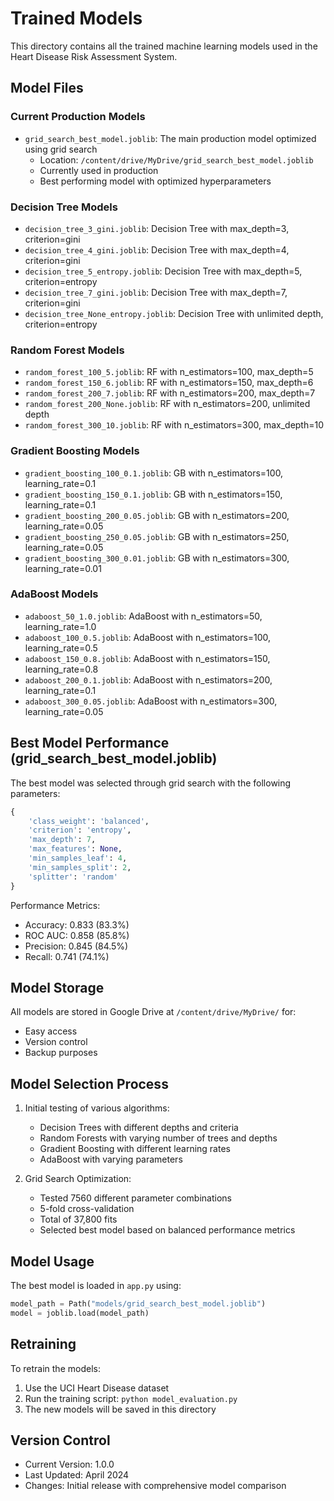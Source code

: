 # Trained Models

This directory contains all the trained machine learning models used in the Heart Disease Risk Assessment System.

## Model Files

### Current Production Models
- `grid_search_best_model.joblib`: The main production model optimized using grid search
  - Location: `/content/drive/MyDrive/grid_search_best_model.joblib`
  - Currently used in production
  - Best performing model with optimized hyperparameters

### Decision Tree Models
- `decision_tree_3_gini.joblib`: Decision Tree with max_depth=3, criterion=gini
- `decision_tree_4_gini.joblib`: Decision Tree with max_depth=4, criterion=gini
- `decision_tree_5_entropy.joblib`: Decision Tree with max_depth=5, criterion=entropy
- `decision_tree_7_gini.joblib`: Decision Tree with max_depth=7, criterion=gini
- `decision_tree_None_entropy.joblib`: Decision Tree with unlimited depth, criterion=entropy

### Random Forest Models
- `random_forest_100_5.joblib`: RF with n_estimators=100, max_depth=5
- `random_forest_150_6.joblib`: RF with n_estimators=150, max_depth=6
- `random_forest_200_7.joblib`: RF with n_estimators=200, max_depth=7
- `random_forest_200_None.joblib`: RF with n_estimators=200, unlimited depth
- `random_forest_300_10.joblib`: RF with n_estimators=300, max_depth=10

### Gradient Boosting Models
- `gradient_boosting_100_0.1.joblib`: GB with n_estimators=100, learning_rate=0.1
- `gradient_boosting_150_0.1.joblib`: GB with n_estimators=150, learning_rate=0.1
- `gradient_boosting_200_0.05.joblib`: GB with n_estimators=200, learning_rate=0.05
- `gradient_boosting_250_0.05.joblib`: GB with n_estimators=250, learning_rate=0.05
- `gradient_boosting_300_0.01.joblib`: GB with n_estimators=300, learning_rate=0.01

### AdaBoost Models
- `adaboost_50_1.0.joblib`: AdaBoost with n_estimators=50, learning_rate=1.0
- `adaboost_100_0.5.joblib`: AdaBoost with n_estimators=100, learning_rate=0.5
- `adaboost_150_0.8.joblib`: AdaBoost with n_estimators=150, learning_rate=0.8
- `adaboost_200_0.1.joblib`: AdaBoost with n_estimators=200, learning_rate=0.1
- `adaboost_300_0.05.joblib`: AdaBoost with n_estimators=300, learning_rate=0.05

## Best Model Performance (grid_search_best_model.joblib)

The best model was selected through grid search with the following parameters:
```python
{
    'class_weight': 'balanced',
    'criterion': 'entropy',
    'max_depth': 7,
    'max_features': None,
    'min_samples_leaf': 4,
    'min_samples_split': 2,
    'splitter': 'random'
}
```

Performance Metrics:
- Accuracy: 0.833 (83.3%)
- ROC AUC: 0.858 (85.8%)
- Precision: 0.845 (84.5%)
- Recall: 0.741 (74.1%)

## Model Storage

All models are stored in Google Drive at `/content/drive/MyDrive/` for:
- Easy access
- Version control
- Backup purposes

## Model Selection Process

1. Initial testing of various algorithms:
   - Decision Trees with different depths and criteria
   - Random Forests with varying number of trees and depths
   - Gradient Boosting with different learning rates
   - AdaBoost with varying parameters

2. Grid Search Optimization:
   - Tested 7560 different parameter combinations
   - 5-fold cross-validation
   - Total of 37,800 fits
   - Selected best model based on balanced performance metrics

## Model Usage

The best model is loaded in `app.py` using:
```python
model_path = Path("models/grid_search_best_model.joblib")
model = joblib.load(model_path)
```

## Retraining

To retrain the models:
1. Use the UCI Heart Disease dataset
2. Run the training script: `python model_evaluation.py`
3. The new models will be saved in this directory

## Version Control

- Current Version: 1.0.0
- Last Updated: April 2024
- Changes: Initial release with comprehensive model comparison 